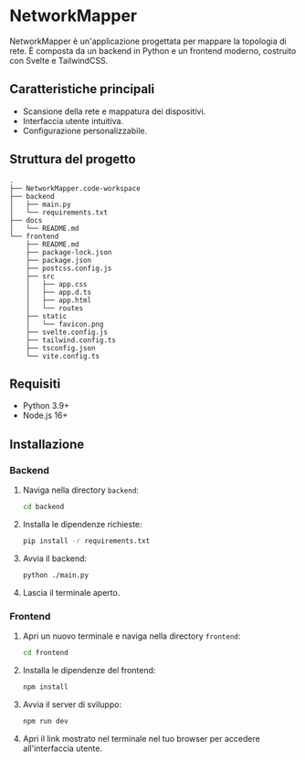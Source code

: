 # NetworkMapper

NetworkMapper è un'applicazione progettata per mappare la topologia di rete. È composta da un backend in Python e un frontend moderno, costruito con Svelte e TailwindCSS.

## Caratteristiche principali
- Scansione della rete e mappatura dei dispositivi.
- Interfaccia utente intuitiva.
- Configurazione personalizzabile.

## Struttura del progetto
```plaintext
.
├── NetworkMapper.code-workspace
├── backend
│   ├── main.py
│   └── requirements.txt
├── docs
│   └── README.md
└── frontend
    ├── README.md  
    ├── package-lock.json
    ├── package.json
    ├── postcss.config.js
    ├── src
    │   ├── app.css
    │   ├── app.d.ts
    │   ├── app.html
    │   └── routes
    ├── static
    │   └── favicon.png
    ├── svelte.config.js
    ├── tailwind.config.ts
    ├── tsconfig.json
    └── vite.config.ts
```

## Requisiti
- Python 3.9+
- Node.js 16+

## Installazione
### Backend
1. Naviga nella directory `backend`:

    ```bash
    cd backend
    ```

2. Installa le dipendenze richieste:
    ```bash
   pip install -r requirements.txt
    ```
3. Avvia il backend:

    ```bash
    python ./main.py
    ```
4. Lascia il terminale aperto.

### Frontend
1. Apri un nuovo terminale e naviga nella directory `frontend`:
    ```bash
    cd frontend
    ```

2. Installa le dipendenze del frontend:
    ```bash
    npm install
    ```

3. Avvia il server di sviluppo:
    ```bash
    npm run dev
    ```

4. Apri il link mostrato nel terminale nel tuo browser per accedere all'interfaccia utente.

